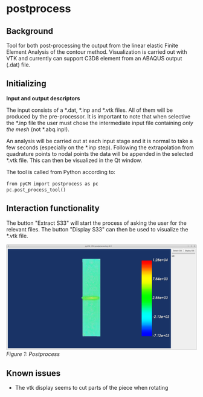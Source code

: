 # postprocess

## Background
Tool for both post-processing the output from the linear elastic Finite Element Analysis of the contour method. Visualization is carried out with VTK and currently can support C3D8 element from an ABAQUS output (.dat) file.

## Initializing

**Input and output descriptors**

The input consists of a *.dat, *.inp and *.vtk files. All of them will be produced by the pre-processor. It is important to note that when selective the *.inp file the user must chose the intermediate input file containing *only the mesh* (not *.abq.inp!).

An analysis will be carried out at each input stage and it is normal to take a few seconds (especially on the *.inp step). Following the extrapolation from quadrature points to nodal points the data will be appended in the selected *.vtk file. This can then be visualized in the Qt window.

The tool is called from Python according to:
~~~
from pyCM import postprocess as pc
pc.post_process_tool()
~~~

##  Interaction functionality
The button "Extract S33" will start the process of asking the user for the relevant files. The button "Display S33" can then be used to visualize the *.vtk file.

<span>![<span>Main Window</span>](images/postprocess1.png)</span>
*<a name="fig1"></a> Figure 1: Postprocess*

## Known issues
- The vtk display seems to cut parts of the piece when rotating
